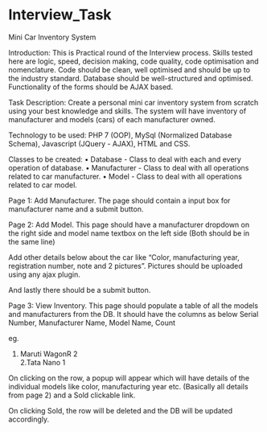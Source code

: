 # Interview_Task

Mini Car Inventory System

Introduction:
This is Practical round of the Interview process. Skills tested here are logic, speed, decision making, code quality, code optimisation and nomenclature. Code should be clean, well optimised and should be up to the industry standard. Database should be well-structured and optimised. Functionality of the forms should be AJAX based.

Task Description:
Create a personal mini car inventory system from scratch using your best knowledge and skills. The system will have inventory of manufacturer and models (cars) of each manufacturer owned.

Technology to be used:
PHP 7 (OOP), MySql (Normalized Database Schema), Javascript (JQuery -  AJAX), HTML and CSS.


Classes to be created: 
•	Database - Class to deal with each and every operation of database.
•	Manufacturer - Class to deal with all operations related to car manufacturer.
•	Model  - Class to deal with all operations related to car model.

	
Page 1: Add Manufacturer.
The page should contain a input box for manufacturer name and a submit button. 

Page 2: Add Model.
This page should have a manufacturer dropdown on the right side and model name textbox on the left side (Both should be in the same line)

Add other details below about the car like “Color, manufacturing year, registration number, note and 2 pictures”. Pictures should be uploaded using any ajax plugin.

And lastly there should be a submit button.

Page 3: View Inventory.
This page should populate a table of all the models and manufacturers from the DB. 
It should have the columns as below
Serial Number, Manufacturer Name, Model Name, Count

eg. 
1. Maruti             WagonR 2           
2.Tata         Nano  1 

On clicking on the row, a popup will appear which will have details of the individual models like color, manufacturing year etc. (Basically all details from page 2) and a Sold clickable link.

On clicking Sold, the row will be deleted and the DB will be updated accordingly.
